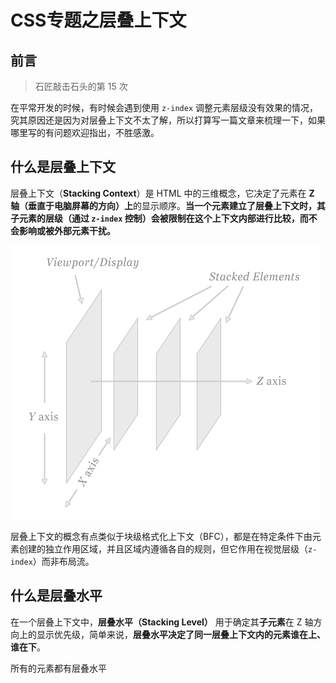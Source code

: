 # CSS专题之层叠上下文



## 前言

> 石匠敲击石头的第 15 次

在平常开发的时候，有时候会遇到使用 `z-index` 调整元素层级没有效果的情况，究其原因还是因为对层叠上下文不太了解，所以打算写一篇文章来梳理一下，如果哪里写的有问题欢迎指出，不胜感激。



## 什么是层叠上下文

层叠上下文（**Stacking Context**）是 HTML 中的三维概念，它决定了元素在 **Z 轴（垂直于电脑屏幕的方向）上**的显示顺序。**当一个元素建立了层叠上下文时，其子元素的层级（通过 `z-index` 控制）会被限制在这个上下文内部进行比较，而不会影响或被外部元素干扰。**

![image-20250525130425840](images/image-20250525130425840.png)

层叠上下文的概念有点类似于块级格式化上下文（BFC），都是在特定条件下由元素创建的独立作用区域，并且区域内遵循各自的规则，但它作用在视觉层级（`z-index`）而非布局流。



## 什么是层叠水平

在一个层叠上下文中，**层叠水平（Stacking Level）** 用于确定其**子元素**在 Z 轴方向上的显示优先级，简单来说，**层叠水平决定了同一层叠上下文内的元素谁在上、谁在下**。

所有的元素都有层叠水平
